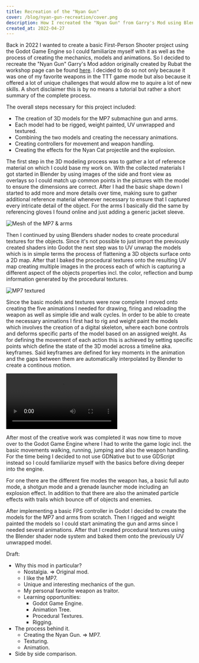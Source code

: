 ```yaml
---
title: Recreation of the "Nyan Gun"
cover: /blog/nyan-gun-recreation/cover.png
description: How I recreated the "Nyan Gun" from Garry's Mod using Blender and Godot.
created_at: 2022-04-27
---
```


Back in 2022 I wanted to create a basic First-Person Shooter project using the Godot Game Engine so I could familiarize myself with it as well as the process of creating the mechanics, models and animations. So I decided to recreate the "Nyan Gun" Garry's Mod addon originally created by Rubat the workshop page can be found [here](https://steamcommunity.com/sharedfiles/filedetails/?id=123277559). I decided to do so not only because it was one of my favorite weapons in the TTT game mode but also because it offered a lot of unique challenges that would allow me to aquire a lot of new skills. A short disclaimer this is by no means a tutorial but rather a short summary of the complete process.

The overall steps necessary for this project included:
* The creation of 3D models for the MP7 submachine gun and arms.
* Each model had to be rigged, weight painted, UV unwrapped and textured.
* Combining the two models and creating the necessary animations.
* Creating controllers for movement and weapon handling.
* Creating the effects for the Nyan Cat projectile and the explosion.

The first step in the 3D modeling process was to gather a lot of reference material on which I could base my work on. With the collected materials I got started in Blender by using images of the side and front view as overlays so I could match up common points in the pictures with the model to ensure the dimensions are correct. After I had the basic shape down I started to add more and more details over time, making sure to gather additional reference material whenever necessary to ensure that I captured every intricate detail of the object. For the arms I basically did the same by referencing gloves I found online and just adding a generic jacket sleeve.

![Mesh of the MP7 & arms](/blog/nyan-gun-recreation/mp7-arms-mesh.png)

Then I continued by using Blenders shader nodes to create procedural textures for the objects. Since it's not possible to just import the previously created shaders into Godot the next step was to UV unwrap the models which is in simple terms the process of flattening a 3D objects surface onto a 2D map. After that I baked the procedural textures onto the resulting UV map creating multiple images in the process each of which is capturing a different aspect of the objects properties incl. the color, reflection and bump information generated by the procedural textures.

![MP7 textured](/blog/nyan-gun-recreation/mp7-textured.png)

Since the basic models and textures were now complete I moved onto creating the five animations I needed for drawing, firing and reloading the weapon as well as simple idle and walk cycles. In order to be able to create the necessary animations I first had to rig and weight paint the models which involves the creation of a digital skeleton, where each bone controls and deforms specific parts of the model based on an assigned weight. As for defining the movement of each action this is achieved by setting specific points which define the state of the 3D model across a timeline aka. keyframes. Said keyframes are defined for key moments in the animation and the gaps between them are automatically interpolated by Blender to create a continous motion.

<video autoplay loop>
  <source src="/blog/nyan-gun-recreation/mp7-reload.mp4" type="video/mp4" />
</video>

After most of the creative work was completed it was now time to move over to the Godot Game Engine where I had to write the game logic incl. the basic movements walking, running, jumping and also the weapon handling. For the time being I decided to not use GDNative but to use GDScript instead so I could familiarize myself with the basics before diving deeper into the engine.

For one there are the different fire modes the weapon has, a basic full auto mode, a shotgun mode and a grenade launcher mode including an explosion effect. In addition to that there are also the animated particle effects with trails which bounce off of objects and enemies.

After implementing a basic FPS controller in Godot I decided to create the models for the MP7 and arms from scratch. Then I rigged and weight painted the models so I could start animating the gun and arms since I needed several animations. After that I created procedural textures using the Blender shader node system and baked them onto the previously UV unwrapped model.

Draft:
* Why this mod in particular?
  * Nostalgia. => Original mod.
  * I like the MP7.
  * Unique and interesting mechanics of the gun.
  * My personal favorite weapon as traitor.
  * Learning opportunities:
    * Godot Game Engine.
    * Animation Tree.
    * Procedural Textures.
    * Rigging.
* The process behind it.
  * Creating the Nyan Gun. => MP7.
  * Texturing.
  * Animation.
* Side by side comparison.
